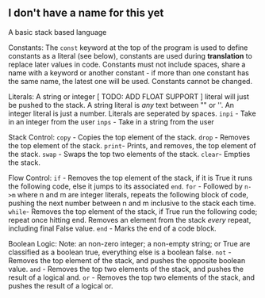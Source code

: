 I don't have a name for this yet
---
A basic stack based language

Constants:
    The `const` keyword at the top of the program is used to define constants as a literal (see below), constants are used during __translation__ to replace later values in code.
    Constants must not include spaces, share a name with a keyword or another constant - if more than one constant has the same name, the latest one will be used.
    Constants cannot be changed.

Literals:
    A string or integer [ TODO: ADD FLOAT SUPPORT ] literal will just be pushed to the stack.
    A string literal is *any* text between "" or ''.
    An integer literal is just a number.
    Literals are seperated by spaces.
    `inpi` - Take in an integer from the user
    `inps` - Take in a string from the user

Stack Control:
    `copy` - Copies the top element of the stack.
    `drop` - Removes the top element of the stack.
    `print`- Prints, and removes, the top element of the stack.
    `swap` - Swaps the top two elements of the stack.
    `clear`- Empties the stack.

Flow Control:
    `if`   - Removes the top element of the stack, if it is True it runs the following code, else it jumps to its associated `end`.
    `for`  - Followed by `n->m` where n and m are integer literals, repeats the following block of code, pushing the next number between n and m inclusive to the stack each time.
    `while`- Removes the top element of the stack, if True run the following code; repeat once hitting end.
             Removes an element from the stack *every* repeat, including final False value.
    `end`  - Marks the end of a code block.

Boolean Logic:
    Note: an non-zero integer; a non-empty string; or True are classified as a boolean true, everything else is a boolean false.
    `not`  - Removes the top element of the stack, and pushes the opposite boolean value.
    `and`  - Removes the top two elements of the stack, and pushes the result of a logical and.
    `or`   - Removes the top two elements of the stack, and pushes the result of a logical or.
